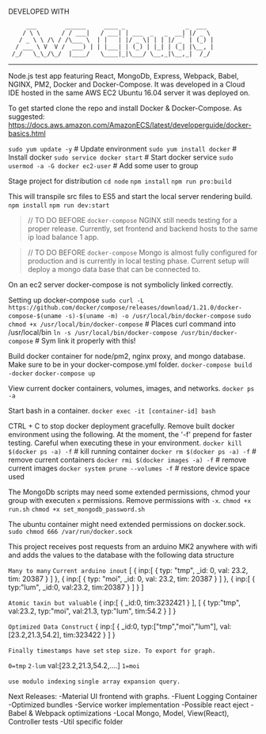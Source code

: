 DEVELOPED WITH

         ___        ______     ____ _                 _  ___  
        / \ \      / / ___|   / ___| | ___  _   _  __| |/ _ \ 
       / _ \ \ /\ / /\___ \  | |   | |/ _ \| | | |/ _` | (_) |
      / ___ \ V  V /  ___) | | |___| | (_) | |_| | (_| |\__, |
     /_/   \_\_/\_/  |____/   \____|_|\___/ \__,_|\__,_|  /_/ 
 ----------------------------------------------------------------- 

Node.js test app featuring React, MongoDb, Express, Webpack, Babel, 
NGINX, PM2, Docker and Docker-Compose. It was developed in a Cloud IDE 
hosted in the same AWS EC2 Ubuntu 16.04 server it was deployed on.

To get started clone the repo and install Docker & Docker-Compose.
As suggested: https://docs.aws.amazon.com/AmazonECS/latest/developerguide/docker-basics.html

`sudo yum update -y`                 # Update environment
`sudo yum install docker`            # Install docker
`sudo service docker start`          # Start docker service
`sudo usermod -a -G docker ec2-user` # Add some user to group

Stage project for distribution
`cd node`
`npm install`
`npm run pro:build`

This will transpile src files to ES5 and start the local
server rendering build.
`npm install`
`npm run dev:start`

> // TO DO
> BEFORE `docker-compose`
> NGINX still needs testing for a proper release. Currently, set
> frontend and backend hosts to the same ip load balance 1 app.

> // TO DO
> BEFORE `docker-compose`
> Mongo is almost fully configured for production and is currently
> in local testing phase. Current setup will deploy a mongo data
> base that can be connected to.

On an ec2 server docker-compose is not symbolicly linked correctly.

Setting up docker-compose
`sudo curl -L https://github.com/docker/compose/releases/download/1.21.0/docker-compose-$(uname -s)-$(uname -m) -o /usr/local/bin/docker-compose`
`sudo chmod +x /usr/local/bin/docker-compose`                 # Places curl command into /usr/local/bin
`ln -s /usr/local/bin/docker-compose /usr/bin/docker-compose` # Sym link it properly with this!

Build docker container for node/pm2, nginx proxy, and mongo database.
Make sure to be in your docker-compose.yml folder.
`docker-compose build -docker`
`docker-compose up`

View current docker containers, volumes, images, and networks.
`docker ps -a`

Start bash in a container.
`docker exec -it [container-id] bash`

CTRL + C to stop docker deployment gracefully. Remove built docker
environment using the following. At the moment, the '-f' prepend for
faster testing. Careful when executing these in your environment.
`docker kill $(docker ps -a) -f`    # kill running container
`docker rm $(docker ps -a) -f`      # remove current containers
`docker rmi $(docker images -a) -f` # remove current images 
`docker system prune --volumes -f`  # restore device space used

The MongoDb scripts may need some extended permissions, chmod your
group with executen `x` permissions. Remove permissions with `-x`.
`chmod +x run.sh`
`chmod +x set_mongodb_password.sh`

The ubuntu container might need extended permissions on docker.sock.
`sudo chmod 666 /var/run/docker.sock`

This project receives post requests from an arduino MK2 anywhere with
wifi and adds the values to the database with the following data structure

`Many to many`
`Current arduino inout`
[
  {
  inp:[
      {
        typ: "tmp",
        _id: 0,
        val: 23.2,
        tim: 20387
      }
    ]
  },
  {
  inp:[
      {
        typ: "moi",
        _id: 0,
        val: 23.2,
        tim: 20387
      }
    ]
  },
  {
  inp:[
      {
        typ:"lum",
        _id:0,
        val:23.2,
        tim:20387
      }
    ]
  }
]


`Atomic taxin but valuable`
{
inp:[
  {
    _id:0,
    tim:3232421
  }
],
[
  {
    typ:"tmp",
    val:23.2,
    typ:"moi",
    val:21.3,
    typ:"lum",
    tim:54.2
  }
]
}


`Optimized Data Construct`
{
  inp:[
    {
      _id:0,
      typ:["tmp","moi","lum"],
      val:[23.2,21.3,54.2],
      tim:323422
    }
  ]
}

`Finally timestamps have set`
`step size. To export for graph.`

  `0=tmp`     `2-lum`
val:[23.2,21.3,54.2,....]
        `1=moi`

`use modulo indexing`
`single array expansion query.`

Next Releases:
-Material UI frontend with graphs.
-Fluent Logging Container
-Optimized bundles
-Service worker implementation
-Possible react eject
-Babel & Webpack optimizations
-Local Mongo, Model, View(React), Controller tests
-Util specific folder